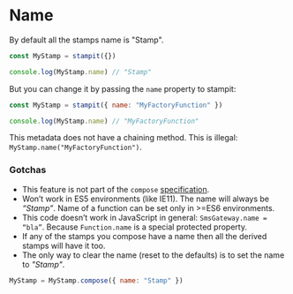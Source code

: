 # Name

By default all the stamps name is "Stamp".

```javascript
const MyStamp = stampit({})

console.log(MyStamp.name) // "Stamp"
```

But you can change it by passing the `name` property to stampit:

```javascript
const MyStamp = stampit({ name: "MyFactoryFunction" })

console.log(MyStamp.name) // "MyFactoryFunction"
```

This metadata does not have a chaining method. This is illegal: `MyStamp.name("MyFactoryFunction")`.

### **Gotchas**

* This feature is not part of the `compose` [specification](../essentials/specification/).
* Won’t work in ES5 environments \(like IE11\). The name will always be _“Stamp”_. Name of a function can be set only in &gt;=ES6 environments.
* This code doesn’t work in JavaScript in general: `SmsGateway.name = “bla”`. Because `Function.name` is a special protected property.
* If any of the stamps you compose have a name then all the derived stamps will have it too.
* The only way to clear the name \(reset to the defaults\) is to set the name to _"Stamp"_.

```javascript
MyStamp = MyStamp.compose({ name: "Stamp" })
```

